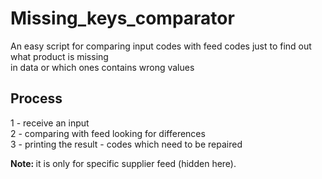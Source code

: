 # Missing_keys_comparator

<p>An easy script for comparing input codes with feed codes just to find out what product is missing <br>
in data or which ones contains wrong values

## Process
1 - receive an input <br>
2 - comparing with feed looking for differences <br>
3 - printing the result - codes which need to be repaired <br>

<strong>Note: </strong> it is only for specific supplier feed (hidden here).
